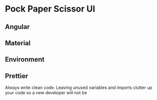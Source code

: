 # Pock Paper Scissor UI

## Angular

## Material

## Environment

## Prettier

Always write clean code. Leaving unused variables and imports clutter up your code so a new developer will not be

